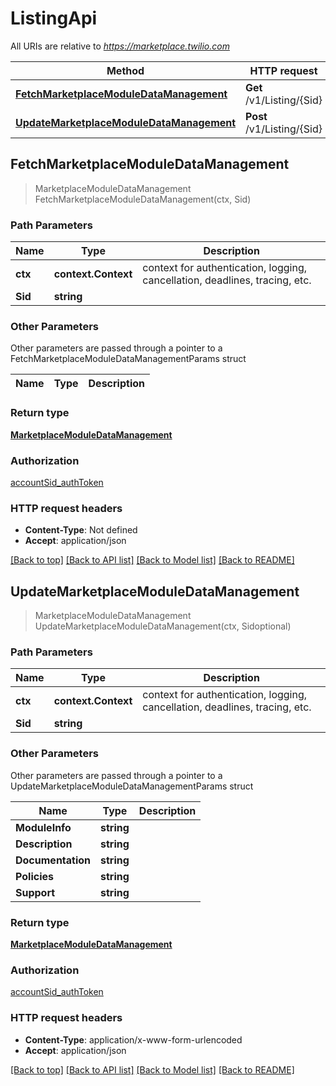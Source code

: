 # ListingApi

All URIs are relative to *https://marketplace.twilio.com*

Method | HTTP request | Description
------------- | ------------- | -------------
[**FetchMarketplaceModuleDataManagement**](ListingApi.md#FetchMarketplaceModuleDataManagement) | **Get** /v1/Listing/{Sid} | 
[**UpdateMarketplaceModuleDataManagement**](ListingApi.md#UpdateMarketplaceModuleDataManagement) | **Post** /v1/Listing/{Sid} | 



## FetchMarketplaceModuleDataManagement

> MarketplaceModuleDataManagement FetchMarketplaceModuleDataManagement(ctx, Sid)





### Path Parameters


Name | Type | Description
------------- | ------------- | -------------
**ctx** | **context.Context** | context for authentication, logging, cancellation, deadlines, tracing, etc.
**Sid** | **string** | 

### Other Parameters

Other parameters are passed through a pointer to a FetchMarketplaceModuleDataManagementParams struct


Name | Type | Description
------------- | ------------- | -------------

### Return type

[**MarketplaceModuleDataManagement**](MarketplaceModuleDataManagement.md)

### Authorization

[accountSid_authToken](../README.md#accountSid_authToken)

### HTTP request headers

- **Content-Type**: Not defined
- **Accept**: application/json

[[Back to top]](#) [[Back to API list]](../README.md#documentation-for-api-endpoints)
[[Back to Model list]](../README.md#documentation-for-models)
[[Back to README]](../README.md)


## UpdateMarketplaceModuleDataManagement

> MarketplaceModuleDataManagement UpdateMarketplaceModuleDataManagement(ctx, Sidoptional)





### Path Parameters


Name | Type | Description
------------- | ------------- | -------------
**ctx** | **context.Context** | context for authentication, logging, cancellation, deadlines, tracing, etc.
**Sid** | **string** | 

### Other Parameters

Other parameters are passed through a pointer to a UpdateMarketplaceModuleDataManagementParams struct


Name | Type | Description
------------- | ------------- | -------------
**ModuleInfo** | **string** | 
**Description** | **string** | 
**Documentation** | **string** | 
**Policies** | **string** | 
**Support** | **string** | 

### Return type

[**MarketplaceModuleDataManagement**](MarketplaceModuleDataManagement.md)

### Authorization

[accountSid_authToken](../README.md#accountSid_authToken)

### HTTP request headers

- **Content-Type**: application/x-www-form-urlencoded
- **Accept**: application/json

[[Back to top]](#) [[Back to API list]](../README.md#documentation-for-api-endpoints)
[[Back to Model list]](../README.md#documentation-for-models)
[[Back to README]](../README.md)


